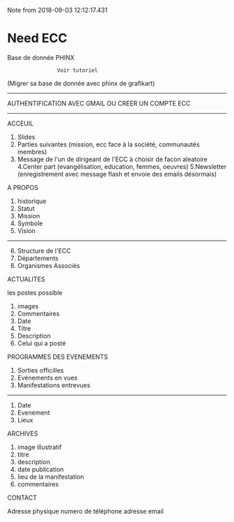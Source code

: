 Note from 2018-09-03 12:12:17.431

# Need ECC

Base de donnée
PHINX

                    Voir tutoriel
(Migrer sa base de donnée avec phinx de grafikart)

******************************
AUTHENTIFICATION AVEC GMAIL OU CREER UN COMPTE ECC
******************************
	
ACCEUIL

1. Slides
2. Parties suivantes (mission, ecc face à la société, communautés membres)
3. Message de l'un de dirigeant de l'ECC à choisir de facon aleatoire
4.Center part (evangélisation, education, femmes, oeuvres)
5.Newsletter (enregistrement avec message flash et envoie des emails désormais)

A PROPOS

1. historique
2. Statut
3. Mission
4. Symbole
5. Vision
************
6. Structure de l'ECC
7. Départements
8. Organismes Associés


ACTUALITES

les postes possible
1. images
2. Commentaires
3. Date
4. Titre
5. Description
6. Celui qui a posté

PROGRAMMES DES EVENEMENTS

1. Sorties officilles
2. Evénements en vues
3. Manifestations entrevues
***********************
1. Date
2. Evenement
3. Lieux

ARCHIVES

1. image illustratif
2. titre
3. description
4. date publication
5. lieu de la manifestation
6. commentaires


CONTACT

Adresse physique
numero de téléphone
adresse email
